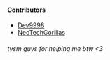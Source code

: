 #### Contributors
- [Dev9998](https://github.com/developer9998)
- [NeoTechGorillas](https://github.com/NeoTechGorillas)
###### tysm guys for helping me btw <3
  
